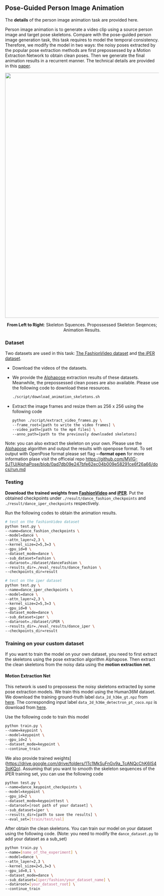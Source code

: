 ## Pose-Guided Person Image Animation

The **details** of the person image animation task are provided here.

Person image animation is to generate a video clip using a source person image and target pose skeletons. Compare with the pose-guided person image generation task, this task requires to model the temporal consistency. Therefore, we modify the model in two ways: the noisy poses extracted by the popular pose extraction methods are first prepossessed by a Motion Extraction Network to obtain clean poses. Then we generate the final animation results in a recurrent manner. The technical details are provided in this [paper](https://arxiv.org/abs/2008.12606).

<p align='center'>  
  <img src='https://user-images.githubusercontent.com/30292465/80794884-943fff00-8bcd-11ea-8287-91489b86deff.gif' width='800'/>
</p>
<p align='center'> 
  <b>From Left to Right</b>: Skeleton Squences. Propossessed Skeleton Seqences; Animation Results.
</p>


### Dataset

Two datasets are used in this task: [The FashionVideo dataset](https://vision.cs.ubc.ca/datasets/fashion/) and [the iPER dataset](https://svip-lab.github.io/project/impersonator). 

* Download the videos of the datasets.

* We provide the [Alphapose](https://github.com/MVIG-SJTU/AlphaPose) extraction results of these datasets. Meanwhile, the prepossessed clean poses are also available. Please use the following code to download these resources.

  ``` bash
  ./script/download_animation_skeletons.sh
  ```

* Extract the image frames and resize them as 256 x 256 using the following code

  ``` bash
  python ./script/extract_video_frames.py \
  --frame_root=[path to write the video frames] \
  --video_path=[path to the mp4 files] \
  --anno_path=[path to the previously downloaded skeletons]
  ```

Note: you can also extract the skeleton on your own. Please use the [Alphapose](https://github.com/MVIG-SJTU/AlphaPose) algorithm and output the results with openpose format. To set output with OpenPose format please set flag **--format open** for more information plase visit the officeial repo https://github.com/MVIG-SJTU/AlphaPose/blob/0ad7db09e247bfe62ec04b009e58291ce6f26a66/docs/run.md

### Testing

**Download the trained weights from [FashionVideo](https://drive.google.com/drive/folders/14bdd02GuR1dSTGAUkO_n4Xn0RjJXmdXV?usp=sharing) and [iPER](https://drive.google.com/drive/folders/11660gR9qgAdJrcnfjiaBxcb8cXDWx2uf?usp=sharing)**. Put the obtained checkpoints under `./result/dance_fashion_checkpoints` and `./result/dance_iper_checkpoints` respectively.

Run the following codes to obtain the animation results.

``` bash
# test on the fashionVideo dataset 
python test.py \
--name=dance_fashion_checkpoints \
--model=dance \
--attn_layer=2,3 \
--kernel_size=2=5,3=3 \
--gpu_id=0 \
--dataset_mode=dance \
--sub_dataset=fashion \
--dataroot=./dataset/danceFashion \
--results_dir=./eval_results/dance_fashion \
--checkpoints_dir=result

# test on the iper dataset
python test.py \
--name=dance_iper_checkpoints \
--model=dance \
--attn_layer=2,3 \
--kernel_size=2=5,3=3 \
--gpu_id=0 \
--dataset_mode=dance \
--sub_dataset=iper \
--dataroot=./dataset/iPER \
--results_dir=./eval_results/dance_iper \
--checkpoints_dir=result
```

### Training on your custom dataset 

If you want to train the model on your own dataset, you need to first extract the skeletons using the pose extraction algorithm Alphapose. Then extract the clean skeletons from the noisy data using the **motion extraction net**. 

#### Motion Extraction Net

This network is used to prepossess the noisy skeletons extracted by some pose extraction models. We train this model using the Human36M dataset. We download the training ground-truth label `data_2d_h36m_gt.npz` from [here](https://github.com/facebookresearch/VideoPose3D/blob/master/DATASETS.md). The corresponding input label `data_2d_h36m_detectron_pt_coco.npz` is download from [here](https://github.com/facebookresearch/VideoPose3D/issues/2#issuecomment-444687031).

Use the following code to train this model

``` bash 
python train.py \
--name=keypoint \
--model=keypoint \
--gpu_id=2 \
--dataset_mode=keypoint \
--continue_train
```

We also provide trained weights](https://drive.google.com/drive/folders/1Tc1MkSuFnGv9a_TcANQcChK6IS43oKQo). Assuming that you want to smooth the skeleton sequences of the iPER training set, you can use the following code

``` bash
python test.py \
--name=dance_keypoint_checkpoints \
--model=keypoint \
--gpu_id=2 \
--dataset_mode=keypointtest \
--dataroot=[root path of your dataset] \
--sub_dataset=iper \
--results_dir=[path to save the results] \
--eval_set=[train/test/val]
```



After obtain the clean skeletons. You can train our model on your dataset using the following code. (Note: you need to modify the `dance_dataset.py` to add your dataset as a sub_set)

``` bash
python train.py \
--name=[name_of_the_experiment] \
--model=dance \
--attn_layer=2,3 \
--kernel_size=2=5,3=3 \
--gpu_id=0,1 \
--dataset_mode=dance \
--sub_dataset=[iper/fashion/your_dataset_name] \
--dataroot=[your_dataset_root] \
--continue_train
```











